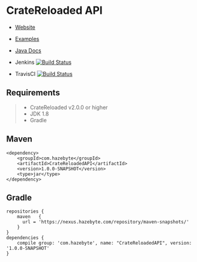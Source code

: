 # CrateReloaded API

* [Website]() 
* [Examples]() 
* [Java Docs](https://ci.hazebyte.com/job/CrateReloadedAPI/javadoc/)


* Jenkins [![Build Status](https://ci.hazebyte.com/job/CrateReloadedAPI/badge/icon)](https://ci.hazebyte.com/job/CrateReloadedAPI/) 
* TravisCI [![Build Status](https://travis-ci.org/imWillX/CrateReloadedAPI.svg?branch=master)](https://travis-ci.org/imWillX/CrateReloadedAPI)

## Requirements

>- CrateReloaded v2.0.0 or higher
>- JDK 1.8
>- Gradle

## Maven
```
<dependency>
	<groupId>com.hazebyte</groupId>
	<artifactId>CrateReloadedAPI</artifactId>
	<version>1.0.0-SNAPSHOT</version>
	<type>jar</type>
</dependency>
```
## Gradle
```
repositories {
    maven   {     
      url = 'https://nexus.hazebyte.com/repository/maven-snapshots/'          
    }
}
dependencies {
    compile group: 'com.hazebyte', name: "CrateReloadedAPI", version: '1.0.0-SNAPSHOT'
}
```
